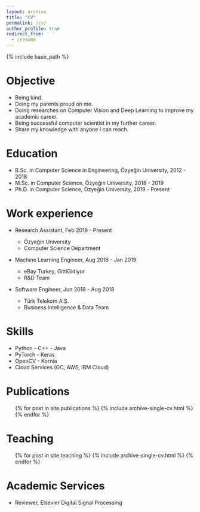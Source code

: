 ```yaml
---
layout: archive
title: "CV"
permalink: /cv/
author_profile: true
redirect_from:
  - /resume
---
```


{% include base_path %}

Objective
=====
* Being kind.
* Doing my parents proud on me.
* Doing researches on Computer Vision and Deep Learning to improve my academic career.
* Being successful computer scientist in my further career.<br>
* Share my knowledge with anyone I can reach.

Education
======
* B.Sc. in Computer Science in Engineering, Özyeğin University, 2012 - 2018
* M.Sc. in Computer Science, Özyeğin University, 2018 - 2019
* Ph.D. in Computer Science, Özyeğin University, 2019 - Present

Work experience
======
* Research Assistant, Feb 2019 - Present
  * Özyeğin University
  * Computer Science Department

* Machine Learning Engineer, Aug 2018 - Jan 2019
  * eBay Turkey, GittiGidiyor
  * R&D Team
  
* Software Engineer, Jun 2018 - Aug 2018
  * Türk Telekom A.Ş.
  * Business Intelligence & Data Team
  
Skills
======
* Python - C++ - Java
* PyTorch - Keras
* OpenCV - Kornia
* Cloud Services (GC, AWS, IBM Cloud)

Publications
======
  <ul>{% for post in site.publications %}
    {% include archive-single-cv.html %}
  {% endfor %}</ul>
  
Teaching
======
  <ul>{% for post in site.teaching %}
    {% include archive-single-cv.html %}
  {% endfor %}</ul>
  
Academic Services
======
* Reviewer, Elsevier Digital Signal Processing
